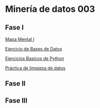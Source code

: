 # Minería de datos 003
## Fase I
[Mapa Mental I](https://github.com/DanielAlsina/Mineria-de-datos-003/blob/main/MapaMental_1_1860749.pdf)

[Ejercicio de Bases de Datos](https://github.com/HectorENP/Mineria-de-Datos-003/blob/main/Ej1_BasesDatos_Equipo_11.pdf?fbclid=IwAR1ljlzeOUIUL-tPtd5S9SWh_aKR7lzsHGNduptM3kX2vLIfkf0JFE6tnmo)

[Ejercicios Basicos de Python](https://github.com/DanielAlsina/Mineria-de-datos-003/blob/main/Ej_Python_1860749.ipynb)

[Práctica de limpieza de datos](https://github.com/HectorENP/Mineria-de-Datos-003/blob/main/Ej_Limpieza_Equipo11.ipynb)
## Fase II
## Fase III
